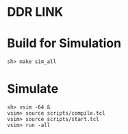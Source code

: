 # DDR LINK

# Build for Simulation
`sh> make sim_all`

# Simulate
`sh> vsim -64 &`\
`vsim> source scripts/compile.tcl`\
`vsim> source scripts/start.tcl`\
`vsim> run -all`

